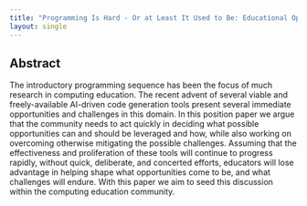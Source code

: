 ```yaml
---
title: "Programming Is Hard - Or at Least It Used to Be: Educational Opportunities and Challenges of AI Code Generation"
layout: single
---
```


## Abstract
The introductory programming sequence has been the focus of much research in computing education. The recent advent of several viable and freely-available AI-driven code generation tools present several immediate opportunities and challenges in this domain. In this position paper we argue that the community needs to act quickly in deciding what possible opportunities can and should be leveraged and how, while also working on overcoming otherwise mitigating the possible challenges. Assuming that the effectiveness and proliferation of these tools will continue to progress rapidly, without quick, deliberate, and concerted efforts, educators will lose advantage in helping shape what opportunities come to be, and what challenges will endure. With this paper we aim to seed this discussion within the computing education community.
